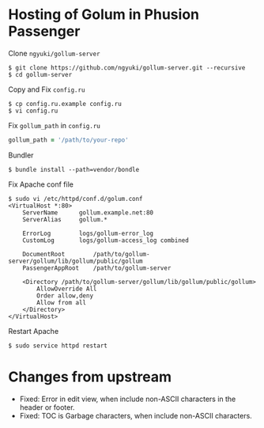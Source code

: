 # Hosting of Golum in Phusion Passenger

Clone `ngyuki/gollum-server`

```console
$ git clone https://github.com/ngyuki/gollum-server.git --recursive
$ cd gollum-server
```

Copy and Fix `config.ru`

```console
$ cp config.ru.example config.ru
$ vi config.ru
```

Fix `gollum_path` in `config.ru`

```ruby
gollum_path = '/path/to/your-repo'
```

Bundler

```console
$ bundle install --path=vendor/bondle
```

Fix Apache conf file

```console
$ sudo vi /etc/httpd/conf.d/golum.conf
<VirtualHost *:80>
	ServerName		gollum.example.net:80
	ServerAlias		gollum.*

	ErrorLog		logs/gollum-error_log
	CustomLog		logs/gollum-access_log combined

	DocumentRoot		/path/to/gollum-server/gollum/lib/gollum/public/gollum
	PassengerAppRoot	/path/to/gollum-server

	<Directory /path/to/gollum-server/gollum/lib/gollum/public/gollum>
		AllowOverride All
		Order allow,deny
		Allow from all
	</Directory>
</VirtualHost>
```

Restart Apache

```console
$ sudo service httpd restart
```

# Changes from upstream

- Fixed: Error in edit view, when include non-ASCII characters in the header or footer.
- Fixed: TOC is Garbage characters, when include non-ASCII characters.
